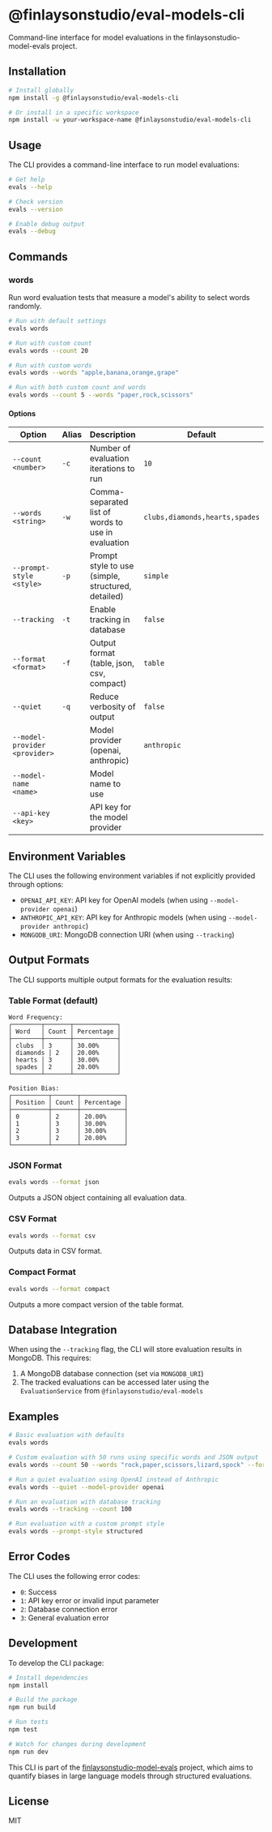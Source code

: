 # @finlaysonstudio/eval-models-cli

Command-line interface for model evaluations in the finlaysonstudio-model-evals project.

## Installation

```bash
# Install globally
npm install -g @finlaysonstudio/eval-models-cli

# Or install in a specific workspace
npm install -w your-workspace-name @finlaysonstudio/eval-models-cli
```

## Usage

The CLI provides a command-line interface to run model evaluations:

```bash
# Get help
evals --help

# Check version
evals --version

# Enable debug output
evals --debug
```

## Commands

### words

Run word evaluation tests that measure a model's ability to select words randomly.

```bash
# Run with default settings
evals words

# Run with custom count
evals words --count 20

# Run with custom words
evals words --words "apple,banana,orange,grape"

# Run with both custom count and words
evals words --count 5 --words "paper,rock,scissors"
```

#### Options

| Option | Alias | Description | Default |
|--------|-------|-------------|---------|
| `--count <number>` | `-c` | Number of evaluation iterations to run | `10` |
| `--words <string>` | `-w` | Comma-separated list of words to use in evaluation | `clubs,diamonds,hearts,spades` |
| `--prompt-style <style>` | `-p` | Prompt style to use (simple, structured, detailed) | `simple` |
| `--tracking` | `-t` | Enable tracking in database | `false` |
| `--format <format>` | `-f` | Output format (table, json, csv, compact) | `table` |
| `--quiet` | `-q` | Reduce verbosity of output | `false` |
| `--model-provider <provider>` | | Model provider (openai, anthropic) | `anthropic` |
| `--model-name <name>` | | Model name to use | |
| `--api-key <key>` | | API key for the model provider | |

## Environment Variables

The CLI uses the following environment variables if not explicitly provided through options:

- `OPENAI_API_KEY`: API key for OpenAI models (when using `--model-provider openai`)
- `ANTHROPIC_API_KEY`: API key for Anthropic models (when using `--model-provider anthropic`)
- `MONGODB_URI`: MongoDB connection URI (when using `--tracking`)

## Output Formats

The CLI supports multiple output formats for the evaluation results:

### Table Format (default)

```
Word Frequency:
┌────────┬───────┬────────────┐
│ Word   │ Count │ Percentage │
├────────┼───────┼────────────┤
│ clubs  │ 3     │ 30.00%     │
│ diamonds │ 2   │ 20.00%     │
│ hearts │ 3     │ 30.00%     │
│ spades │ 2     │ 20.00%     │
└────────┴───────┴────────────┘

Position Bias:
┌──────────┬───────┬────────────┐
│ Position │ Count │ Percentage │
├──────────┼───────┼────────────┤
│ 0        │ 2     │ 20.00%     │
│ 1        │ 3     │ 30.00%     │
│ 2        │ 3     │ 30.00%     │
│ 3        │ 2     │ 20.00%     │
└──────────┴───────┴────────────┘
```

### JSON Format

```bash
evals words --format json
```

Outputs a JSON object containing all evaluation data.

### CSV Format

```bash
evals words --format csv
```

Outputs data in CSV format.

### Compact Format

```bash
evals words --format compact
```

Outputs a more compact version of the table format.

## Database Integration

When using the `--tracking` flag, the CLI will store evaluation results in MongoDB. This requires:

1. A MongoDB database connection (set via `MONGODB_URI`)
2. The tracked evaluations can be accessed later using the `EvaluationService` from `@finlaysonstudio/eval-models`

## Examples

```bash
# Basic evaluation with defaults
evals words

# Custom evaluation with 50 runs using specific words and JSON output
evals words --count 50 --words "rock,paper,scissors,lizard,spock" --format json

# Run a quiet evaluation using OpenAI instead of Anthropic
evals words --quiet --model-provider openai

# Run an evaluation with database tracking
evals words --tracking --count 100

# Run evaluation with a custom prompt style
evals words --prompt-style structured
```

## Error Codes

The CLI uses the following error codes:

- `0`: Success
- `1`: API key error or invalid input parameter
- `2`: Database connection error
- `3`: General evaluation error

## Development

To develop the CLI package:

```bash
# Install dependencies
npm install

# Build the package
npm run build

# Run tests
npm test

# Watch for changes during development
npm run dev
```

This CLI is part of the [finlaysonstudio-model-evals](https://github.com/finlaysonstudio/model-evals) project, which aims to quantify biases in large language models through structured evaluations.

## License

MIT